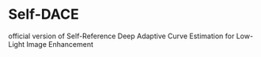 # Self-DACE
official version of Self-Reference Deep Adaptive Curve Estimation for Low-Light Image Enhancement
